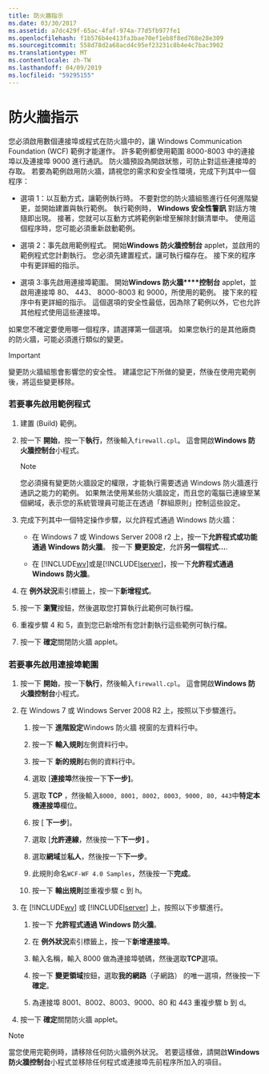 ```yaml
---
title: 防火牆指示
ms.date: 03/30/2017
ms.assetid: a7dc429f-65ac-4faf-974a-77d5fb977fe1
ms.openlocfilehash: f1b576b4e413fa3bae70ef1eb8f8ed768e28e309
ms.sourcegitcommit: 558d78d2a68acd4c95ef23231c8b4e4c7bac3902
ms.translationtype: MT
ms.contentlocale: zh-TW
ms.lasthandoff: 04/09/2019
ms.locfileid: "59295155"
---
```

# <a name="firewall-instructions"></a>防火牆指示
您必須啟用數個連接埠或程式在防火牆中的，讓 Windows Communication Foundation (WCF) 範例才能運作。 許多範例都使用範圍 8000-8003 中的連接埠以及連接埠 9000 進行通訊。 防火牆預設為開啟狀態，可防止對這些連接埠的存取。 若要為範例啟用防火牆，請視您的需求和安全性環境，完成下列其中一個程序：  
  
-   選項 1：以互動方式，讓範例執行時。 不要對您的防火牆組態進行任何進階變更，並開始建置與執行範例。 執行範例時， **Windows 安全性警訊** 對話方塊隨即出現。 接著，您就可以互動方式將範例新增至解除封鎖清單中。 使用這個程序時，您可能必須重新啟動範例。  
  
-   選項 2：事先啟用範例程式。 開始**Windows 防火牆控制台** applet，並啟用的範例程式您計劃執行。 您必須先建置程式，讓可執行檔存在。 接下來的程序中有更詳細的指示。  
  
-   選項 3:事先啟用連接埠範圍。 開始**Windows 防火牆****控制台** applet，並啟用連接埠 80、 443、 8000-8003 和 9000，所使用的範例。 接下來的程序中有更詳細的指示。 這個選項的安全性最低，因為除了範例以外，它也允許其他程式使用這些連接埠。  
  
 如果您不確定要使用哪一個程序，請選擇第一個選項。 如果您執行的是其他廠商的防火牆，可能必須進行類似的變更。  
  
> [!IMPORTANT]
>  變更防火牆組態會影響您的安全性。 建議您記下所做的變更，然後在使用完範例後，將這些變更移除。  
  
### <a name="to-enable-samples-programs-in-advance"></a>若要事先啟用範例程式  
  
1. 建置 (Build) 範例。  
  
2. 按一下 **開始**，按一下**執行**，然後輸入`firewall.cpl`。 這會開啟**Windows 防火牆控制台**小程式。  
  
    > [!NOTE]
    >  您必須擁有變更防火牆設定的權限，才能執行需要透過 Windows 防火牆進行通訊之能力的範例。 如果無法使用某些防火牆設定，而且您的電腦已連線至某個網域，表示您的系統管理員可能正在透過「群組原則」控制這些設定。  
  
3. 完成下列其中一個特定操作步驟，以允許程式通過 Windows 防火牆：  
  
    -   在 Windows 7 或 Windows Server 2008 r2 上，按一下**允許程式或功能通過 Windows 防火牆**。 按一下 **變更設定**，允許**另一個程式...**.  
  
    -   在 [!INCLUDE[wv](../../../../includes/wv-md.md)]或是[!INCLUDE[lserver](../../../../includes/lserver-md.md)]，按一下**允許程式通過 Windows 防火牆**。  
  
4. 在 **例外狀況**索引標籤上，按一下**新增程式**。  
  
5. 按一下 **瀏覽**按鈕，然後選取您打算執行此範例可執行檔。  
  
6. 重複步驟 4 和 5，直到您已新增所有您計劃執行這些範例可執行檔。  
  
7. 按一下 **確定**關閉防火牆 applet。  
  
### <a name="to-enable-a-port-range-in-advance"></a>若要事先啟用連接埠範圍  
  
1. 按一下 **開始**，按一下**執行**，然後輸入`firewall.cpl`。 這會開啟**Windows 防火牆控制台**小程式。  
  
2. 在 Windows 7 或 Windows Server 2008 R2 上，按照以下步驟進行。  
  
    1.  按一下 **進階設定**Windows 防火牆 視窗的左資料行中。  
  
    2.  按一下 **輸入規則**左側資料行中。  
  
    3.  按一下 **新的規則**右側的資料行中。  
  
    4.  選取 [**連接埠**然後按一下**下一步]**。  
  
    5.  選取  **TCP** ，然後輸入`8000, 8001, 8002, 8003, 9000, 80, 443`中**特定本機連接埠**欄位。  
  
    6.  按 [ **下一步**]。  
  
    7.  選取 [**允許連線**，然後按一下**下一步]** 。  
  
    8.  選取**網域**並**私人**，然後按一下**下一步**。  
  
    9. 此規則命名`WCF-WF 4.0 Samples`，然後按一下**完成**。  
  
    10. 按一下 **輸出規則**並重複步驟 c 到 h。  
  
3. 在 [!INCLUDE[wv](../../../../includes/wv-md.md)] 或 [!INCLUDE[lserver](../../../../includes/lserver-md.md)] 上，按照以下步驟進行。  
  
    1.  按一下 **允許程式通過 Windows 防火牆**。  
  
    2.  在 **例外狀況**索引標籤上，按一下**新增連接埠**。  
  
    3.  輸入名稱，輸入 8000 做為連接埠號碼，然後選取**TCP**選項。  
  
    4.  按一下 **變更領域**按鈕，選取**我的網路**（子網路） 的唯一選項，然後按一下 **確定**。  
  
    5.  為連接埠 8001、8002、8003、9000、80 和 443 重複步驟 b 到 d。  
  
4. 按一下 **確定**關閉防火牆 applet。  
  
> [!NOTE]
>  當您使用完範例時，請移除任何防火牆例外狀況。 若要這樣做，請開啟**Windows 防火牆控制台**小程式並移除任何程式或連接埠先前程序所加入的項目。

